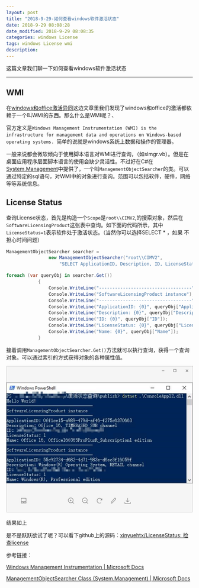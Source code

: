```yaml
---
layout: post
title: "2018-9-29-如何查看windows软件激活状态"
date: 2018-9-29 08:08:28
date_modified: 2018-9-29 08:08:35
categories: windows License
tags: windows License wmi
description: 
---
```


这篇文章我们聊一下如何查看windows软件激活状态

-----

## WMI

在[windows和office激活异同](windows和office激活异同.html)这边文章里我们发现了windows和office的激活都依赖于一个叫WMI的东西。那么什么是WMI呢？、

官方定义是`Windows Management Instrumentation (WMI) is the infrastructure for management data and operations on Windows-based operating systems. `简单的说就是windows系统上数据和操作的管理器。

一般来说都会微软倾向于使用脚本语言对WMI进行查询，（如slmgr.vb）。但是在桌面应用程序层面脚本语言的使用会缺少灵活性。不过好在C#在[System.Management](https://docs.microsoft.com/en-us/dotnet/api/system.management?view=netframework-4.7.2)中提供了，一个叫`ManagementObjectSearcher`的类。可以通过特定的sql语句，对WMI中的对象进行查询。范围可以包括软件，硬件，网络等等系统信息。

## License Status

查询License状态，首先是构造一个`Scope`是`root\\CIMV2`,的搜索对象，然后在`SoftwareLicensingProduct`这张表中查询。如下面的代码所示，其中`LicenseStatus=1`表示软件处于激活状态。（当然你可以选择SELECT * ，如果 不担心时间问题）

```c#
ManagementObjectSearcher searcher =
                new ManagementObjectSearcher("root\\CIMV2",
                    "SELECT ApplicationID, Description, ID, LicenseStatus, Name FROM SoftwareLicensingProduct WHERE LicenseStatus=1");
```

```c#
foreach (var queryObj in searcher.Get())
            {
                Console.WriteLine("-----------------------------------");
                Console.WriteLine("SoftwareLicensingProduct instance");
                Console.WriteLine("-----------------------------------");
                Console.WriteLine("ApplicationID: {0}", queryObj["ApplicationID"]);
                Console.WriteLine("Description: {0}", queryObj["Description"]);
                Console.WriteLine("ID: {0}", queryObj["ID"]);
                Console.WriteLine("LicenseStatus: {0}", queryObj["LicenseStatus"]);
                Console.WriteLine("Name: {0}", queryObj["Name"]);
            }
```

接着调用`ManagementObjectSearcher.Get()`方法就可以执行查询，获得一个查询对象。可以通过索引的方式获得对象的各种属性值。

![1538181672044](../media/1538181672044.png)

结果如上



是不是跃跃欲试了呢？可以看下github上的源码：[xinyuehtx/LicenseStatus: 检查license](https://github.com/xinyuehtx/LicenseStatus)



参考链接：

[Windows Management Instrumentation | Microsoft Docs](https://docs.microsoft.com/zh-cn/windows/desktop/wmisdk/wmi-start-page)

[ManagementObjectSearcher Class (System.Management) | Microsoft Docs](https://docs.microsoft.com/en-us/dotnet/api/system.management.managementobjectsearcher?view=netframework-4.7.2)


